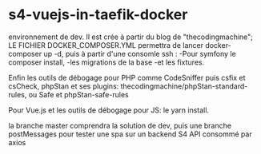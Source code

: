 # s4-vuejs-in-taefik-docker
environnement de dev.
Il est crée à partir du blog de "thecodingmachine";
LE FICHIER DOCKER_COMPOSER.YML permettra de lancer docker-composer up -d, 
puis à partir d'une consomle ssh :
-Pour symfony le composer install,
-les migrations de la base 
-et les fixtures.

Enfin les outils de débogage pour PHP comme CodeSniffer puis csfix et csCheck, phpStan
et ses plugins: thecodingmachine/phpStan-standard-rules, ou Safe et phpStan-safe-rules

Pour Vue.js et les outils de débogage pour JS:
le yarn install. 

la branche master comprendra la solution de dev, puis une branche postMessages
pour tester une spa sur un backend S4 API consommé par axios
